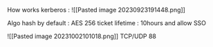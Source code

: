 
How works kerberos :
![[Pasted image 20230923191448.png]]

Algo hash by default : AES 256
ticket lifetime : 10hours and allow SSO

![[Pasted image 20231002101018.png]]
TCP/UDP 88